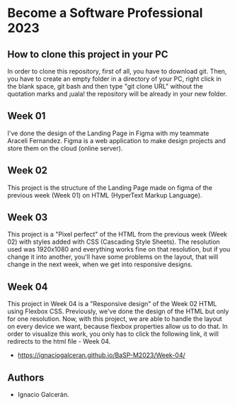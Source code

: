 # Become a Software Professional 2023

## How to clone this project in your PC

In order to clone this repository, first of all, you have to download git. Then, you have to create an empty folder in a directory of your PC, right click in the blank space, git bash and then type "git clone URL" without the quotation marks and ¡uala! the repository will be already in your new folder.

## Week 01

I've done the design of the Landing Page in Figma with my teammate Araceli Fernandez. Figma is a web application to make design projects and store them on the cloud (online server).

## Week 02

This project is the structure of the Landing Page made on figma of the previous week (Week 01) on HTML (HyperText Markup Language).

## Week 03

This project is a "Pixel perfect" of the HTML from the previous week (Week 02) with styles added with CSS (Cascading Style Sheets). The resolution used was 1920x1080 and everything works fine on that resolution, but if you change it into another, you'll have some problems on the layout, that will change in the next week, when we get into responsive designs.

## Week 04

This project in Week 04 is a "Responsive design" of the Week 02 HTML using Flexbox CSS. Previously, we've done the design of the HTML but only for one resolution. Now, with this project, we are able to handle the layout on every device we want, because flexbox properties allow us to do that. In order to visualize this work, you only has to click the following link, it will redirects to the html file - Week 04.

- https://ignaciogalceran.github.io/BaSP-M2023/Week-04/

## Authors

- Ignacio Galcerán.
